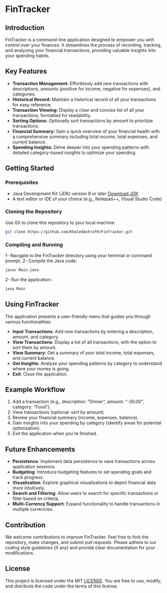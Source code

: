 # FinTracker

## Introduction

FinTracker is a command-line application designed to empower you with control over your finances. It streamlines the process of recording, tracking, and analyzing your financial transactions, providing valuable insights into your spending habits.

## Key Features

- **Transaction Management:** Effortlessly add new transactions with descriptions, amounts (positive for income, negative for expenses), and categories.
- **Historical Record:** Maintain a historical record of all your transactions for easy reference.
- **Transaction Viewing:** Display a clear and concise list of all your transactions, formatted for readability.
- **Sorting Options:** Optionally sort transactions by amount to prioritize transactions.
- **Financial Summary:** Gain a quick overview of your financial health with a comprehensive summary including total income, total expenses, and current balance.
- **Spending Insights:** Delve deeper into your spending patterns with detailed category-based insights to optimize your spending.

## Getting Started

### Prerequisites
- Java Development Kit (JDK) version 8 or later [Download JDK](https://www.oracle.com/java/technologies/javase-downloads.html)
- A text editor or IDE of your choice (e.g., Notepad++, Visual Studio Code)

### Cloning the Repository
Use Git to clone this repository to your local machine:
```bash
git clone https://github.com/KhaledAshrafH/FinTracker.git
```

### Compiling and Running
1- Navigate to the FinTracker directory using your terminal or command prompt.
2- Compile the Java code:
```bash
javac Main.java
```
2- Run the application:
```bash
java Main
```

## Using FinTracker

The application presents a user-friendly menu that guides you through various functionalities:

- **Input Transactions**: Add new transactions by entering a description, amount, and category.
- **View Transactions**: Display a list of all transactions, with the option to sort them by amount.
- **View Summary**: Get a summary of your total income, total expenses, and current balance.
- **Get Insights**: Analyze your spending patterns by category to understand where your money is going.
- **Exit**: Close the application.

## Example Workflow

1. Add a transaction (e.g., description: "Dinner", amount: "-30.00", category: "Food").
2. View transactions (optional: sort by amount).
3. Review your financial summary (income, expenses, balance).
4. Gain insights into your spending by category (identify areas for potential optimization).
5. Exit the application when you're finished.

## Future Enhancements

- **Persistence**: Implement data persistence to save transactions across application sessions.
- **Budgeting**: Introduce budgeting features to set spending goals and track progress.
- **Visualization**: Explore graphical visualizations to depict financial data more intuitively.
- **Search and Filtering**: Allow users to search for specific transactions or filter based on criteria.
- **Multi-Currency Support**: Expand functionality to handle transactions in multiple currencies.

## Contribution

We welcome contributions to improve FinTracker. Feel free to fork the repository, make changes, and submit pull requests. Please adhere to our coding style guidelines (if any) and provide clear documentation for your modifications.

## License

This project is licensed under the MIT [LICENSE](LICENSE). You are free to use, modify, and distribute the code under the terms of this license.

